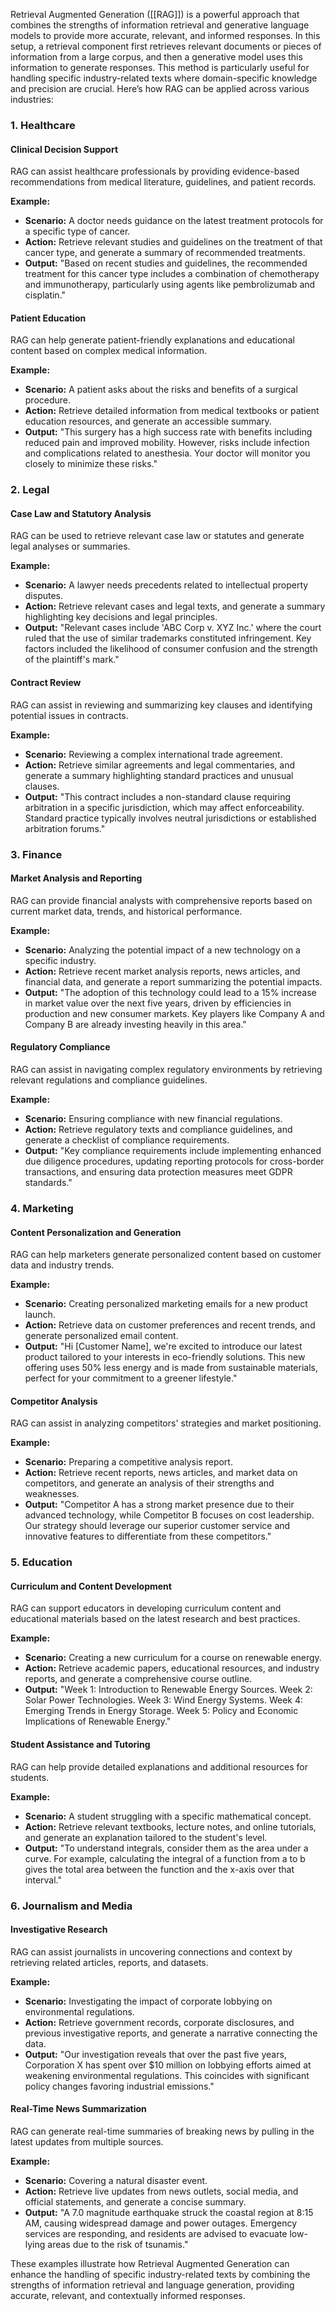 Retrieval Augmented Generation ([[RAG]]) is a powerful approach that combines the strengths of information retrieval and generative language models to provide more accurate, relevant, and informed responses. In this setup, a retrieval component first retrieves relevant documents or pieces of information from a large corpus, and then a generative model uses this information to generate responses. This method is particularly useful for handling specific industry-related texts where domain-specific knowledge and precision are crucial. Here’s how RAG can be applied across various industries:

### **1. Healthcare**
#### **Clinical Decision Support**
RAG can assist healthcare professionals by providing evidence-based recommendations from medical literature, guidelines, and patient records.

**Example:**
- **Scenario:** A doctor needs guidance on the latest treatment protocols for a specific type of cancer.
- **Action:** Retrieve relevant studies and guidelines on the treatment of that cancer type, and generate a summary of recommended treatments.
- **Output:** "Based on recent studies and guidelines, the recommended treatment for this cancer type includes a combination of chemotherapy and immunotherapy, particularly using agents like pembrolizumab and cisplatin."

#### **Patient Education**
RAG can help generate patient-friendly explanations and educational content based on complex medical information.

**Example:**
- **Scenario:** A patient asks about the risks and benefits of a surgical procedure.
- **Action:** Retrieve detailed information from medical textbooks or patient education resources, and generate an accessible summary.
- **Output:** "This surgery has a high success rate with benefits including reduced pain and improved mobility. However, risks include infection and complications related to anesthesia. Your doctor will monitor you closely to minimize these risks."

### **2. Legal**
#### **Case Law and Statutory Analysis**
RAG can be used to retrieve relevant case law or statutes and generate legal analyses or summaries.

**Example:**
- **Scenario:** A lawyer needs precedents related to intellectual property disputes.
- **Action:** Retrieve relevant cases and legal texts, and generate a summary highlighting key decisions and legal principles.
- **Output:** "Relevant cases include 'ABC Corp v. XYZ Inc.' where the court ruled that the use of similar trademarks constituted infringement. Key factors included the likelihood of consumer confusion and the strength of the plaintiff's mark."

#### **Contract Review**
RAG can assist in reviewing and summarizing key clauses and identifying potential issues in contracts.

**Example:**
- **Scenario:** Reviewing a complex international trade agreement.
- **Action:** Retrieve similar agreements and legal commentaries, and generate a summary highlighting standard practices and unusual clauses.
- **Output:** "This contract includes a non-standard clause requiring arbitration in a specific jurisdiction, which may affect enforceability. Standard practice typically involves neutral jurisdictions or established arbitration forums."

### **3. Finance**
#### **Market Analysis and Reporting**
RAG can provide financial analysts with comprehensive reports based on current market data, trends, and historical performance.

**Example:**
- **Scenario:** Analyzing the potential impact of a new technology on a specific industry.
- **Action:** Retrieve recent market analysis reports, news articles, and financial data, and generate a report summarizing the potential impacts.
- **Output:** "The adoption of this technology could lead to a 15% increase in market value over the next five years, driven by efficiencies in production and new consumer markets. Key players like Company A and Company B are already investing heavily in this area."

#### **Regulatory Compliance**
RAG can assist in navigating complex regulatory environments by retrieving relevant regulations and compliance guidelines.

**Example:**
- **Scenario:** Ensuring compliance with new financial regulations.
- **Action:** Retrieve regulatory texts and compliance guidelines, and generate a checklist of compliance requirements.
- **Output:** "Key compliance requirements include implementing enhanced due diligence procedures, updating reporting protocols for cross-border transactions, and ensuring data protection measures meet GDPR standards."

### **4. Marketing**
#### **Content Personalization and Generation**
RAG can help marketers generate personalized content based on customer data and industry trends.

**Example:**
- **Scenario:** Creating personalized marketing emails for a new product launch.
- **Action:** Retrieve data on customer preferences and recent trends, and generate personalized email content.
- **Output:** "Hi [Customer Name], we're excited to introduce our latest product tailored to your interests in eco-friendly solutions. This new offering uses 50% less energy and is made from sustainable materials, perfect for your commitment to a greener lifestyle."

#### **Competitor Analysis**
RAG can assist in analyzing competitors' strategies and market positioning.

**Example:**
- **Scenario:** Preparing a competitive analysis report.
- **Action:** Retrieve recent reports, news articles, and market data on competitors, and generate an analysis of their strengths and weaknesses.
- **Output:** "Competitor A has a strong market presence due to their advanced technology, while Competitor B focuses on cost leadership. Our strategy should leverage our superior customer service and innovative features to differentiate from these competitors."

### **5. Education**
#### **Curriculum and Content Development**
RAG can support educators in developing curriculum content and educational materials based on the latest research and best practices.

**Example:**
- **Scenario:** Creating a new curriculum for a course on renewable energy.
- **Action:** Retrieve academic papers, educational resources, and industry reports, and generate a comprehensive course outline.
- **Output:** "Week 1: Introduction to Renewable Energy Sources. Week 2: Solar Power Technologies. Week 3: Wind Energy Systems. Week 4: Emerging Trends in Energy Storage. Week 5: Policy and Economic Implications of Renewable Energy."

#### **Student Assistance and Tutoring**
RAG can help provide detailed explanations and additional resources for students.

**Example:**
- **Scenario:** A student struggling with a specific mathematical concept.
- **Action:** Retrieve relevant textbooks, lecture notes, and online tutorials, and generate an explanation tailored to the student's level.
- **Output:** "To understand integrals, consider them as the area under a curve. For example, calculating the integral of a function from a to b gives the total area between the function and the x-axis over that interval."

### **6. Journalism and Media**
#### **Investigative Research**
RAG can assist journalists in uncovering connections and context by retrieving related articles, reports, and datasets.

**Example:**
- **Scenario:** Investigating the impact of corporate lobbying on environmental regulations.
- **Action:** Retrieve government records, corporate disclosures, and previous investigative reports, and generate a narrative connecting the data.
- **Output:** "Our investigation reveals that over the past five years, Corporation X has spent over $10 million on lobbying efforts aimed at weakening environmental regulations. This coincides with significant policy changes favoring industrial emissions."

#### **Real-Time News Summarization**
RAG can generate real-time summaries of breaking news by pulling in the latest updates from multiple sources.

**Example:**
- **Scenario:** Covering a natural disaster event.
- **Action:** Retrieve live updates from news outlets, social media, and official statements, and generate a concise summary.
- **Output:** "A 7.0 magnitude earthquake struck the coastal region at 8:15 AM, causing widespread damage and power outages. Emergency services are responding, and residents are advised to evacuate low-lying areas due to the risk of tsunamis."

These examples illustrate how Retrieval Augmented Generation can enhance the handling of specific industry-related texts by combining the strengths of information retrieval and language generation, providing accurate, relevant, and contextually informed responses.